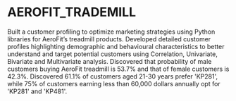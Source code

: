 # AEROFIT_TRADEMILL
Built a customer profiling to optimize marketing strategies using Python libraries for AeroFit’s treadmill products. Developed detailed customer profiles highlighting demographic and behavioural characteristics to better understand and target potential customers using Correlation, Univariate, Bivariate and Multivariate analysis.
Discovered that probability of male customers buying AeroFit treadmill is 53.7% and that of female customers is 42.3%.
Discovered 61.1% of customers aged 21-30 years prefer 'KP281', while 75% of customers earning less than 60,000 dollars annually
opt for 'KP281' and 'KP481'.
